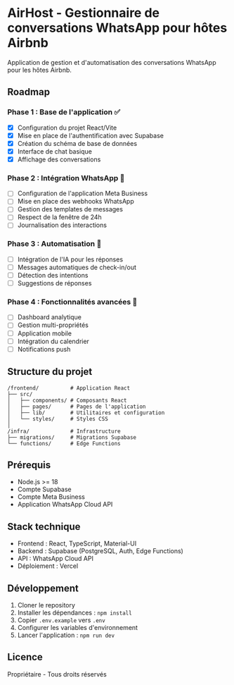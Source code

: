 # AirHost - Gestionnaire de conversations WhatsApp pour hôtes Airbnb

Application de gestion et d'automatisation des conversations WhatsApp pour les hôtes Airbnb.

## Roadmap

### Phase 1 : Base de l'application ✅
- [x] Configuration du projet React/Vite
- [x] Mise en place de l'authentification avec Supabase
- [x] Création du schéma de base de données
- [x] Interface de chat basique
- [x] Affichage des conversations

### Phase 2 : Intégration WhatsApp 🚧
- [ ] Configuration de l'application Meta Business
- [ ] Mise en place des webhooks WhatsApp
- [ ] Gestion des templates de messages
- [ ] Respect de la fenêtre de 24h
- [ ] Journalisation des interactions

### Phase 3 : Automatisation 📅
- [ ] Intégration de l'IA pour les réponses
- [ ] Messages automatiques de check-in/out
- [ ] Détection des intentions
- [ ] Suggestions de réponses

### Phase 4 : Fonctionnalités avancées 🔮
- [ ] Dashboard analytique
- [ ] Gestion multi-propriétés
- [ ] Application mobile
- [ ] Intégration du calendrier
- [ ] Notifications push

## Structure du projet

```
/frontend/          # Application React
├── src/
│   ├── components/ # Composants React
│   ├── pages/      # Pages de l'application
│   ├── lib/        # Utilitaires et configuration
│   └── styles/     # Styles CSS
│
/infra/             # Infrastructure
├── migrations/     # Migrations Supabase
└── functions/      # Edge Functions
```

## Prérequis

- Node.js >= 18
- Compte Supabase
- Compte Meta Business
- Application WhatsApp Cloud API

## Stack technique

- Frontend : React, TypeScript, Material-UI
- Backend : Supabase (PostgreSQL, Auth, Edge Functions)
- API : WhatsApp Cloud API
- Déploiement : Vercel

## Développement

1. Cloner le repository
2. Installer les dépendances : `npm install`
3. Copier `.env.example` vers `.env`
4. Configurer les variables d'environnement
5. Lancer l'application : `npm run dev`

## Licence

Propriétaire - Tous droits réservés
